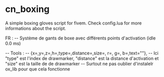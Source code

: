 # cn_boxing

A simple boxing gloves script for fivem.
Check config.lua for more informations about the script.


FR :
-- Système de gants de boxe avec différents points d'activation (idle 0.0 ms)

-- Tools :
-- {x=,y=,z=,h=,type=,distance=,size=, r=, g=, b=,text=""},
-- Ici "type" est l'index de drawmarker, "distance" est la distance d'activation et "size" est la taille de de drawmarker
-- Surtout ne pas oublier d'instalelr ox_lib pour que cela fonctionne
